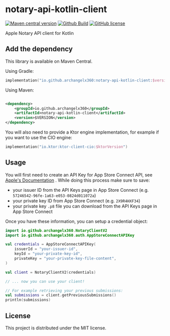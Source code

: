 # notary-api-kotlin-client

[![Maven central version](https://img.shields.io/maven-central/v/io.github.archangelx360/notary-api-kotlin-client.svg)](http://mvnrepository.com/artifact/io.github.archangelx360/notary-api-kotlin-client)
[![Github Build](https://github.com/ArchangelX360/notary-api-kotlin-client/actions/workflows/build.yml/badge.svg)](https://github.com/ArchangelX360/notary-api-kotlin-client/actions/workflows/build.yml)
[![GitHub license](https://img.shields.io/badge/license-MIT-blue.svg)](https://github.com/ArchangelX360/notary-api-kotlin-client/blob/main/LICENSE)

Apple Notary API client for Kotlin

## Add the dependency

This library is available on Maven Central.

Using Gradle:

```kotlin
implementation("io.github.archangelx360:notary-api-kotlin-client:$version")
```

Using Maven:

```xml

<dependency>
    <groupId>io.github.archangelx360</groupId>
    <artifactId>notary-api-kotlin-client</artifactId>
    <version>$VERSION</version>
</dependency>
```

You will also need to provide a Ktor engine implementation, for example if you want to use the CIO engine:

```kotlin
implementation("io.ktor:ktor-client-cio:$ktorVersion")
```

## Usage

You will first need to create an API Key for App Store Connect API,
see [Apple's Documentation](https://developer.apple.com/documentation/appstoreconnectapi/creating_api_keys_for_app_store_connect_api)
.
While doing this process make sure to save:

- your issuer ID from the API Keys page in App Store Connect (e.g. `57246542-96fe-1a63-e053-0824d011072a`)
- your private key ID from App Store Connect (e.g. `2X9R4HXF34`)
- your private key `.p8` file you can download from the API Keys page in App Store Connect

Once you have these information, you can setup a credential object:

```kotlin
import io.github.archangelx360.NotaryClientV2
import io.github.archangelx360.auth.AppStoreConnectAPIKey

val credentials = AppStoreConnectAPIKey(
    issuerId = "your-issuer-id",
    keyId = "your-private-key-id",
    privateKey = "your-private-key-file-content",
)

val client = NotaryClientV2(credentials)

// ... now you can use your client!

// For example retrieving your previous submissions:
val submissions = client.getPreviousSubmissions()
println(submissions)
```

## License

This project is distributed under the MIT license.
